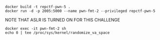 ```
docker build -t repctf-pwn-5 .
docker run -d -p 2005:5000 --name pwn-fmt-2 --privileged repctf-pwn-5
```

NOTE THAT ASLR IS TURNED ON FOR THIS CHALLENGE

```
docker exec -it pwn-fmt-2 sh
echo 0 | tee /proc/sys/kernel/randomize_va_space
```
